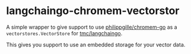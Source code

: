 # langchaingo-chromem-vectorstor #

A simple wrapper to give support to use [philippgille/chromem-go](https://github.com/philippgille/chromem-go)
as a `vectorstores.VectorStore` for [tmc/langchaingo](https://github.com/tmc/langchaingo).

This gives you support to use an embedded storage for your vector data.
